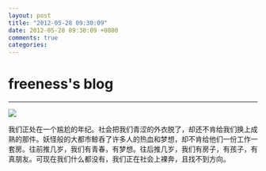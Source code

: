 ```yaml
---
layout: post
title: "2012-05-28 09:30:09"
date: 2012-05-28 09:30:09 +0800
comments: true
categories: 
---
```


# freeness's blog

----------

![](http://okqmqrbgo.bkt.clouddn.com/201205280930091.jpg)

>
我们正处在一个尴尬的年纪。社会把我们青涩的外衣脱了，却还不肯给我们换上成熟的那件。妖怪般的大都市鲸呑了许多人的热血和梦想，却不肯给他们一份工作一套房。往前推几岁，我们有青春，有梦想。往后推几岁，我们有房子，有孩子，有真朋友。可现在我们什么都没有，我们正在社会上裸奔，且找不到方向。